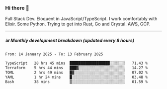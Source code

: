 ### Hi there 👋

Full Stack Dev. Eloquent in JavaScript/TypeScript. I work comfortably with Elixir. Some Python. Trying to get into Rust, Go and Crystal. AWS, GCP.

***

##### 📊 Monthly development breakdown (updated every 8 hours)

<!--START_SECTION:waka-->

```txt
From: 14 January 2025 - To: 13 February 2025

TypeScript   28 hrs 45 mins  ██████████████████░░░░░░░   71.43 %
Terraform    5 hrs 44 mins   ███▓░░░░░░░░░░░░░░░░░░░░░   14.27 %
TOML         2 hrs 49 mins   █▓░░░░░░░░░░░░░░░░░░░░░░░   07.02 %
YAML         1 hr 24 mins    █░░░░░░░░░░░░░░░░░░░░░░░░   03.48 %
Bash         38 mins         ▒░░░░░░░░░░░░░░░░░░░░░░░░   01.59 %
```

<!--END_SECTION:waka-->
